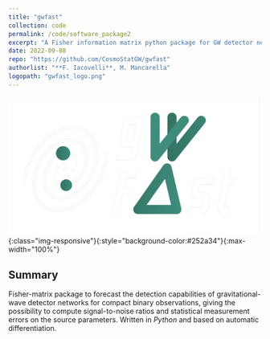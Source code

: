 ```yaml
---
title: "gwfast"
collection: code
permalink: /code/software_package2
excerpt: "A Fisher information matrix python package for GW detector networks"
date: 2022-09-08
repo: "https://github.com/CosmoStatGW/gwfast"
authorlist: "**F. Iacovelli**, M. Mancarella"
logopath: "gwfast_logo.png"
---
```


![gwfast](../assets/images/gwfast_logo.png){:class="img-responsive"}{:style="background-color:#252a34"}{:max-width="100%"}

## Summary
Fisher-matrix package to forecast the detection capabilities of gravitational-wave detector networks for compact binary observations, giving the possibility to compute signal-to-noise ratios and statistical measurement errors on the source parameters. Written in *Python* and based on automatic differentiation.

